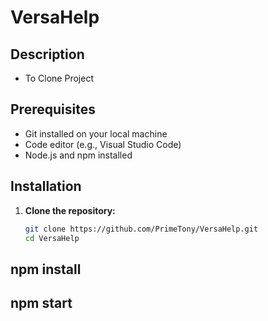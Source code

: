 # VersaHelp

## Description
- To Clone Project

## Prerequisites
- Git installed on your local machine
- Code editor (e.g., Visual Studio Code)
- Node.js and npm installed

## Installation

1. **Clone the repository:**
   ```bash
   git clone https://github.com/PrimeTony/VersaHelp.git
   cd VersaHelp

## npm install


## npm start
